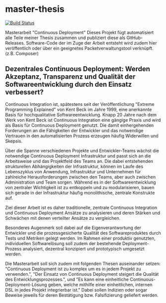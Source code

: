# master-thesis
[![Build Status](https://travis-ci.org/falk-graeser/master-thesis.svg?branch=master)](https://travis-ci.org/falk-graeser/master-thesis)

Masterarbeit "Continuous Deployment"
Dieses Projekt fügt automatisiert alle Teile meiner Thesis zusammen und publiziert diese als GitHub-Releases.
Software-Code der im Zuge der Arbeit entsteht wird zudem hier veröffentlich oder über ein geeignetes Packetverwaltungstool verknüpft. (z.B. Composer)

## Dezentrales Continuous Deployment: Werden Akzeptanz, Transparenz und Qualität der Softwareentwicklung durch den Einsatz verbessert?

Continuous Integration ist, spätestens seit der Veröffentlichung "Extreme Programming Explained" von Kent Beck im Jahre 1999, eine anerkannte Basis für hochqualitative Softwareentwicklung. Knapp 20 Jahre nach dem Werk von Kent Beck ist Continuous Integration eine gängige Praxis und wird als Basis für Continuous Deployment genutzt. Die damit einhergehenden Forderungen an die Fähigkeiten der Entwickler und das notwendige Vertrauen in den automatisierten Prozess erzeugen häufig Widerwillen und Skepsis.

Über die Spanne verschiedenen Projekte und Entwickler-Teams wächst die notwendige Continuous Deployment Infrastruktur und passt sich an die Arbeitsweise und das Projektfeld des Teams an. Die dabei entstehenden strukturellen Abhängigkeiten der Infrastruktur, können im Laufe des Lebenszyklus von Anwendung, Infrastruktur und Unternehmen für zahlreiche Herausforderungen zwischen den Teams, aber auch zwischen Administration und Team sorgen.
Während es in der Softwareentwicklung von zentraler Wichtigkeit ist zu entkoppeln und zu modularisieren, bauen sich gerade in der Infrastruktur häufig monolithische, zentrale Konstrukte auf.

Ziel dieser Arbeit ist es daher traditionelle, zentrale Continuous Integration und Continuous Deployment Ansätze zu analysieren und deren Stärken und Schwächen mit denen verteilter Ansätze zu vergleichen.

Besonderes Augenmerk soll dabei auf die Eigenverantwortung der Entwickler und die prozessgesicherte Qualität des Softwareproduktes durch Tests und Metriken gelegt werden.
Im Rahmen einer produktiv genutzten, individuellen Softwarelösung soll zudem der bestehende Deployment-Prozess analysiert, dezentral konzipiert und prototypisch umgesetzt werden.

Die Masterarbeit soll sich zudem mit folgenden Thesen auseinander setzen:
"Continuous Deployment ist zu komplex um es in jedem Projekt zu verwenden.",
"Der Einsatz von Continuous Deployment steigert die Qualität des Entwicklungsprozesses.", und
"Es kann eine einheitliche Continuous-Deployment-Lösung geben, welche mithilfe einer einheitlichen, internen DSL in jedes Projekt integrierbar ist."
Dabei sollen Indizien oder sogar Beweise jeweils für deren Bestätigung bzw. Falsifizierung geliefert werden.
